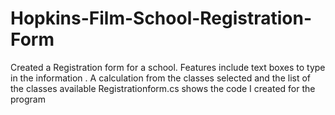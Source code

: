 # Hopkins-Film-School-Registration-Form
Created a Registration form for a school. Features include text boxes to type in the information . A calculation from the classes selected and the list of the classes available
Registrationform.cs shows the code I created for the program
